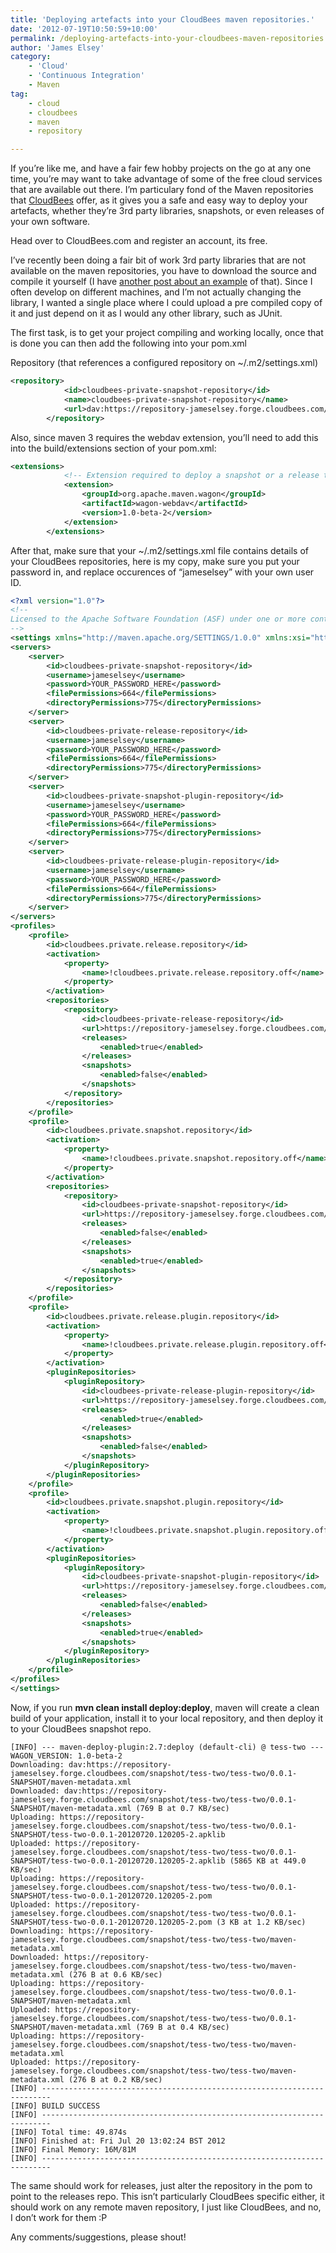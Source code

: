 ```yaml
---
title: 'Deploying artefacts into your CloudBees maven repositories.'
date: '2012-07-19T10:50:59+10:00'
permalink: /deploying-artefacts-into-your-cloudbees-maven-repositories
author: 'James Elsey'
category:
    - 'Cloud'
    - 'Continuous Integration'
    - Maven
tag:
    - cloud
    - cloudbees
    - maven
    - repository

---
```

If you’re like me, and have a fair few hobby projects on the go at any one time, you’re may want to take advantage of some of the free cloud services that are available out there. I’m particulary fond of the Maven repositories that [CloudBees](http://www.CloudBees.com) offer, as it gives you a safe and easy way to deploy your artefacts, whether they’re 3rd party libraries, snapshots, or even releases of your own software.

Head over to CloudBees.com and register an account, its free.

I’ve recently been doing a fair bit of work 3rd party libraries that are not available on the maven repositories, you have to download the source and compile it yourself (I have [another post about an example](/tesseract-ocr-on-android-is-easier-if-you-maven-ise-it-works-on-windows-too) of that). Since I often develop on different machines, and I’m not actually changing the library, I wanted a single place where I could upload a pre compiled copy of it and just depend on it as I would any other library, such as JUnit.

The first task, is to get your project compiling and working locally, once that is done you can then add the following into your pom.xml

Repository (that references a configured repository on ~/.m2/settings.xml)

```xml
<repository>
            <id>cloudbees-private-snapshot-repository</id>
            <name>cloudbees-private-snapshot-repository</name>
            <url>dav:https://repository-jameselsey.forge.cloudbees.com/snapshot/</url>
        </repository>
```

Also, since maven 3 requires the webdav extension, you’ll need to add this into the build/extensions section of your pom.xml:

```xml
<extensions>
            <!-- Extension required to deploy a snapshot or a release to the CloudBees remote maven repository using Webdav -->
            <extension>
                <groupId>org.apache.maven.wagon</groupId>
                <artifactId>wagon-webdav</artifactId>
                <version>1.0-beta-2</version>
            </extension>
        </extensions>
```

After that, make sure that your ~/.m2/settings.xml file contains details of your CloudBees repositories, here is my copy, make sure you put your password in, and replace occurences of “jameselsey” with your own user ID.

```xml
<?xml version="1.0"?>
<!--
Licensed to the Apache Software Foundation (ASF) under one or more contributor license agreements. See the NOTICE file distributed with this work for additional information regarding copyright ownership. The ASF licenses this file to you under the Apache License, Version 2.0 (the "License"); you may not use this file except in compliance with the License. You may obtain a copy of the License at http://www.apache.org/licenses/LICENSE-2.0 Unless required by applicable law or agreed to in writing, software distributed under the License is distributed on an "AS IS" BASIS, WITHOUT WARRANTIES OR CONDITIONS OF ANY KIND, either express or implied. See the License for the specific language governing permissions and limitations under the License.
-->
<settings xmlns="http://maven.apache.org/SETTINGS/1.0.0" xmlns:xsi="http://www.w3.org/2001/XMLSchema-instance" xsi:schemaLocation="http://maven.apache.org/SETTINGS/1.0.0 http://maven.apache.org/xsd/settings-1.0.0.xsd">
<servers>
    <server>
        <id>cloudbees-private-snapshot-repository</id>
        <username>jameselsey</username>
        <password>YOUR_PASSWORD_HERE</password>
        <filePermissions>664</filePermissions>
        <directoryPermissions>775</directoryPermissions>
    </server>
    <server>
        <id>cloudbees-private-release-repository</id>
        <username>jameselsey</username>
        <password>YOUR_PASSWORD_HERE</password>
        <filePermissions>664</filePermissions>
        <directoryPermissions>775</directoryPermissions>
    </server>
    <server>
        <id>cloudbees-private-snapshot-plugin-repository</id>
        <username>jameselsey</username>
        <password>YOUR_PASSWORD_HERE</password>
        <filePermissions>664</filePermissions>
        <directoryPermissions>775</directoryPermissions>
    </server>
    <server>
        <id>cloudbees-private-release-plugin-repository</id>
        <username>jameselsey</username>
        <password>YOUR_PASSWORD_HERE</password>
        <filePermissions>664</filePermissions>
        <directoryPermissions>775</directoryPermissions>
    </server>
</servers>
<profiles>
    <profile>
        <id>cloudbees.private.release.repository</id>
        <activation>
            <property>
                <name>!cloudbees.private.release.repository.off</name>
            </property>
        </activation>
        <repositories>
            <repository>
                <id>cloudbees-private-release-repository</id>
                <url>https://repository-jameselsey.forge.cloudbees.com/release</url>
                <releases>
                    <enabled>true</enabled>
                </releases>
                <snapshots>
                    <enabled>false</enabled>
                </snapshots>
            </repository>
        </repositories>
    </profile>
    <profile>
        <id>cloudbees.private.snapshot.repository</id>
        <activation>
            <property>
                <name>!cloudbees.private.snapshot.repository.off</name>
            </property>
        </activation>
        <repositories>
            <repository>
                <id>cloudbees-private-snapshot-repository</id>
                <url>https://repository-jameselsey.forge.cloudbees.com/snapshot</url>
                <releases>
                    <enabled>false</enabled>
                </releases>
                <snapshots>
                    <enabled>true</enabled>
                </snapshots>
            </repository>
        </repositories>
    </profile>
    <profile>
        <id>cloudbees.private.release.plugin.repository</id>
        <activation>
            <property>
                <name>!cloudbees.private.release.plugin.repository.off</name>
            </property>
        </activation>
        <pluginRepositories>
            <pluginRepository>
                <id>cloudbees-private-release-plugin-repository</id>
                <url>https://repository-jameselsey.forge.cloudbees.com/release</url>
                <releases>
                    <enabled>true</enabled>
                </releases>
                <snapshots>
                    <enabled>false</enabled>
                </snapshots>
            </pluginRepository>
        </pluginRepositories>
    </profile>
    <profile>
        <id>cloudbees.private.snapshot.plugin.repository</id>
        <activation>
            <property>
                <name>!cloudbees.private.snapshot.plugin.repository.off</name>
            </property>
        </activation>
        <pluginRepositories>
            <pluginRepository>
                <id>cloudbees-private-snapshot-plugin-repository</id>
                <url>https://repository-jameselsey.forge.cloudbees.com/snapshot</url>
                <releases>
                    <enabled>false</enabled>
                </releases>
                <snapshots>
                    <enabled>true</enabled>
                </snapshots>
            </pluginRepository>
        </pluginRepositories>
    </profile>
</profiles>
</settings>
```

Now, if you run **mvn clean install deploy:deploy**, maven will create a clean build of your application, install it to your local repository, and then deploy it to your CloudBees snapshot repo.

```
[INFO] --- maven-deploy-plugin:2.7:deploy (default-cli) @ tess-two ---
WAGON_VERSION: 1.0-beta-2
Downloading: dav:https://repository-jameselsey.forge.cloudbees.com/snapshot/tess-two/tess-two/0.0.1-SNAPSHOT/maven-metadata.xml
Downloaded: dav:https://repository-jameselsey.forge.cloudbees.com/snapshot/tess-two/tess-two/0.0.1-SNAPSHOT/maven-metadata.xml (769 B at 0.7 KB/sec)
Uploading: https://repository-jameselsey.forge.cloudbees.com/snapshot/tess-two/tess-two/0.0.1-SNAPSHOT/tess-two-0.0.1-20120720.120205-2.apklib
Uploaded: https://repository-jameselsey.forge.cloudbees.com/snapshot/tess-two/tess-two/0.0.1-SNAPSHOT/tess-two-0.0.1-20120720.120205-2.apklib (5865 KB at 449.0 KB/sec)
Uploading: https://repository-jameselsey.forge.cloudbees.com/snapshot/tess-two/tess-two/0.0.1-SNAPSHOT/tess-two-0.0.1-20120720.120205-2.pom
Uploaded: https://repository-jameselsey.forge.cloudbees.com/snapshot/tess-two/tess-two/0.0.1-SNAPSHOT/tess-two-0.0.1-20120720.120205-2.pom (3 KB at 1.2 KB/sec)
Downloading: https://repository-jameselsey.forge.cloudbees.com/snapshot/tess-two/tess-two/maven-metadata.xml
Downloaded: https://repository-jameselsey.forge.cloudbees.com/snapshot/tess-two/tess-two/maven-metadata.xml (276 B at 0.6 KB/sec)
Uploading: https://repository-jameselsey.forge.cloudbees.com/snapshot/tess-two/tess-two/0.0.1-SNAPSHOT/maven-metadata.xml
Uploaded: https://repository-jameselsey.forge.cloudbees.com/snapshot/tess-two/tess-two/0.0.1-SNAPSHOT/maven-metadata.xml (769 B at 0.4 KB/sec)
Uploading: https://repository-jameselsey.forge.cloudbees.com/snapshot/tess-two/tess-two/maven-metadata.xml
Uploaded: https://repository-jameselsey.forge.cloudbees.com/snapshot/tess-two/tess-two/maven-metadata.xml (276 B at 0.2 KB/sec)
[INFO] ------------------------------------------------------------------------
[INFO] BUILD SUCCESS
[INFO] ------------------------------------------------------------------------
[INFO] Total time: 49.874s
[INFO] Finished at: Fri Jul 20 13:02:24 BST 2012
[INFO] Final Memory: 16M/81M
[INFO] ------------------------------------------------------------------------
```

The same should work for releases, just alter the repository in the pom to point to the releases repo. This isn’t particularly CloudBees specific either, it should work on any remote maven repository, I just like CloudBees, and no, I don’t work for them :P

Any comments/suggestions, please shout!